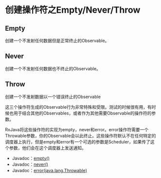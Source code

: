 # 创建操作符之Empty/Never/Throw

## Empty
 
 创建一个不发射任何数据但是正常终止的Observable。

## Never

 创建一个不发射任何数据也不终止的Observable。

## Throw

 创建一个不发射数据以一个错误终止的Observable

 这三个操作符生成的Observable行为非常特殊和受限。测试的时候很有用，有时候也用于结合其他的Observables，或者作为其他需要Observable的操作符的参数。

 RxJava将这些操作符的实现为empty，never和error。error操作符需要一个Throwable参数，你的Observable会以此终止。这些操作符默认不在任何特定的调度器上执行，但是empty和error有一个可选的参数是Scheduler，如果传了这个参数，他们会在这个调度器上发送通知。

- Javadoc：[empty()](http://reactivex.io/RxJava/javadoc/rx/Observable.html#empty\(\))
- Javadoc：[never()](http://reactivex.io/RxJava/javadoc/rx/Observable.html#never\(\))
- Javadoc：[error(java.lang.Throwable)](http://reactivex.io/RxJava/javadoc/rx/Observable.html#error\(java.lang.Throwable\))
